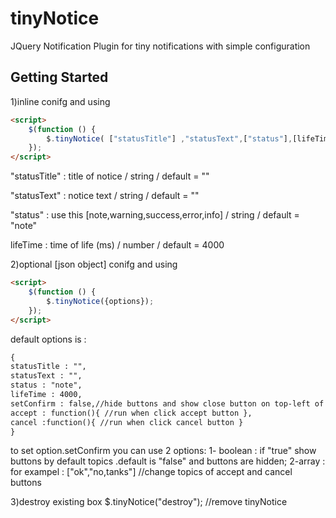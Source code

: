 # tinyNotice

JQuery Notification Plugin  for tiny notifications with simple configuration

## Getting Started

1)inline conifg and using

```html
<script>
	$(function () {
		$.tinyNotice( ["statusTitle"] ,"statusText",["status"],[lifeTime]);
	});
</script>
```

"statusTitle" : title of notice / string / default = ""

"statusText" : notice text / string / default = ""

"status" : use this [note,warning,success,error,info] / string / default = "note"

lifeTime : time of life (ms) / number / default = 4000


2)optional [json object] conifg and using
```html
<script>
	$(function () {
		$.tinyNotice({options}); 
	});
</script>
```
default options is :
```html
{
statusTitle : "",
statusText : "",
status : "note",
lifeTime : 4000,
setConfirm : false,//hide buttons and show close button on top-left of box to close
accept : function(){ //run when click accept button },
cancel :function(){ //run when click cancel button }
}
```
 to set option.setConfirm you can use 2 options:
 1- boolean : if "true" show buttons by default topics .default is "false" and buttons are hidden;
 2-array : for exampel : ["ok","no,tanks"] //change topics of accept and cancel buttons 
 
3)destroy existing box
$.tinyNotice("destroy"); //remove tinyNotice

